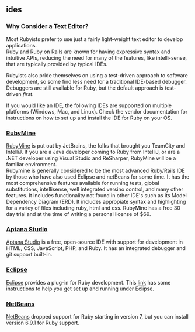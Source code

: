 ##  ides

### Why Consider a Text Editor?

Most Rubyists prefer to use just a fairly light-weight text editor to develop applications.  
Ruby and Ruby on Rails are known for having expressive syntax and intuitive APIs, reducing 
the need for many of the features, like intelli-sense, that are typically provided by typical IDEs.

Rubyists also pride themselves on using a test-driven approach to software
development, so some find less need for a traditional IDE-based
debugger.  Debuggers are still available for Ruby, but the default approach is
test-driven _first_.

If you would like an IDE, the following IDEs are supported on multiple
platforms (Windows, Mac, and Linux). Check the vendor documentation for
instructions on how to set up and install the IDE for Ruby on your OS.

### [RubyMine](http://www.jetbrains.com/ruby/)
[RubyMine](http://www.jetbrains.com/ruby/) is put out by JetBrains, the folks that brought you TeamCity and IntelliJ.  If you are a Java developer coming to Ruby from IntelliJ, or are a .NET developer using Visual Studio and ReSharper, RubyMine will be a familiar environment.  
Rubymine is generally considered to be the most advanced  Ruby/Rails IDE by those who have also used Eclipse and netBeans for some time.  It has the most comprehensive features available for running tests, global substitutions, intellisense, well integrated versino control, and many other features.  It includes functionality not found in other IDE's such as its Model Dependency Diagram (ERD).  It includes appropiate syntax and highlighting for a variey of files including ruby, html and css.
RubyMine has a free 30 day trial and at the time of writing a personal license of $69.

### [Aptana Studio](http://aptana.com/products/studio3)
[Aptana Studio](http://aptana.com/products/studio3) is a free, open-source IDE with support for development in HTML,
CSS, JavaScript, PHP, and Ruby.  It has an integrated debugger and git support built-in.

### [Eclipse](http://www.eclipse.org/)
[Eclipse](http://www.eclipse.org/) provides a plug-in for Ruby development. This
[link](http://mhreviews.wordpress.com/2011/04/17/april-17-2011-start-using-eclipse-to-develop-ruby-programs/)
has some instructions to help you get set up and running under Eclipse.


### [NetBeans](http://wiki.netbeans.org/RubySupport)
[NetBeans](http://wiki.netbeans.org/RubySupport) dropped support for Ruby
starting in version 7, but you can install version 6.9.1 for Ruby support.
